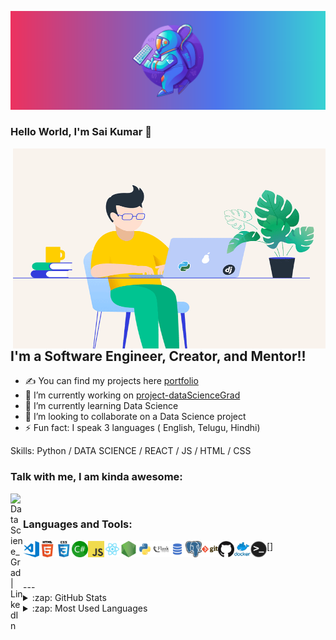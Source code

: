 ![github](/SpaceMan.png)
### Hello World, I'm Sai Kumar  👋

 <img align="right" alt="GIF" src="https://github.com/saikumarpochireddygari/saikumarpochireddygari/blob/main/programming_gif.gif?raw=true" width="500" height="320" />


## I'm a Software Engineer, Creator, and Mentor!!
- ✍ You can find my projects here [portfolio]
- 🔭 I’m currently working on [project-dataScienceGrad] 
- 🌱 I’m currently learning Data Science 
- 👯 I’m looking to collaborate on a Data Science project 
- ⚡ Fun fact: I speak 3 languages ( English, Telugu, Hindhi)

Skills: Python / DATA SCIENCE / REACT / JS / HTML / CSS

### Talk with me, I am kinda awesome:
[<img align="left" alt="DataSciene_Grad | LinkedIn" width="20px" src="https://cdn.jsdelivr.net/npm/simple-icons@v3/icons/linkedin.svg" />][linkedin]

<br />

### Languages and Tools:

[<img align="left" alt="Visual Studio Code" width="26px" src="https://raw.githubusercontent.com/github/explore/80688e429a7d4ef2fca1e82350fe8e3517d3494d/topics/visual-studio-code/visual-studio-code.png" />]
[<img align="left" alt="HTML5" width="26px" src="https://raw.githubusercontent.com/github/explore/80688e429a7d4ef2fca1e82350fe8e3517d3494d/topics/html/html.png" />][youtube]
[<img align="left" alt="CSS3" width="26px" src="https://raw.githubusercontent.com/github/explore/80688e429a7d4ef2fca1e82350fe8e3517d3494d/topics/css/css.png" />][youtube]
[<img align="left" alt="CSharp" width="26px" src="https://raw.githubusercontent.com/github/explore/80688e429a7d4ef2fca1e82350fe8e3517d3494d/topics/csharp/csharp.png" />][youtube]
[<img align="left" alt="JavaScript" width="26px" src="https://raw.githubusercontent.com/github/explore/80688e429a7d4ef2fca1e82350fe8e3517d3494d/topics/javascript/javascript.png" />][youtube]
[<img align="left" alt="React" width="26px" src="https://raw.githubusercontent.com/github/explore/80688e429a7d4ef2fca1e82350fe8e3517d3494d/topics/react/react.png" />][youtube]
[<img align="left" alt="Node.js" width="26px" src="https://raw.githubusercontent.com/github/explore/80688e429a7d4ef2fca1e82350fe8e3517d3494d/topics/nodejs/nodejs.png" />][youtube]
[<img align="left" alt="python" width="26px" src="https://raw.githubusercontent.com/github/explore/80688e429a7d4ef2fca1e82350fe8e3517d3494d/topics/python/python.png" />][youtube]
[<img align="left" alt="flask" width="26px" src="https://raw.githubusercontent.com/github/explore/80688e429a7d4ef2fca1e82350fe8e3517d3494d/topics/flask/flask.png" />][youtube]
[<img align="left" alt="SQL" width="26px" src="https://raw.githubusercontent.com/github/explore/80688e429a7d4ef2fca1e82350fe8e3517d3494d/topics/sql/sql.png" />][youtube]
[<img align="left" alt="postgreSQL" width="26px" src="https://raw.githubusercontent.com/github/explore/80688e429a7d4ef2fca1e82350fe8e3517d3494d/topics/postgresql/postgresql.png" />][youtube]
[<img align="left" alt="Git" width="26px" src="https://raw.githubusercontent.com/github/explore/80688e429a7d4ef2fca1e82350fe8e3517d3494d/topics/git/git.png" />][youtube]
[<img align="left" alt="GitHub" width="26px" src="https://raw.githubusercontent.com/github/explore/78df643247d429f6cc873026c0622819ad797942/topics/github/github.png" />][youtube]
[<img align="left" alt="Docker" width="26px" src="https://raw.githubusercontent.com/github/explore/80688e429a7d4ef2fca1e82350fe8e3517d3494d/topics/docker/docker.png" />][youtube]
[<img align="left" alt="Terminal" width="26px" src="https://raw.githubusercontent.com/github/explore/80688e429a7d4ef2fca1e82350fe8e3517d3494d/topics/terminal/terminal.png" />][youtube]

<br />
<br />
---

<details>
  <summary>:zap: GitHub Stats</summary>

  <img align="left" alt="Sai's GitHub Stats" src="https://github-readme-stats.vercel.app/api?username=saikumarpochireddygari&show_icons=true&hide_border=true" />

</details>

<details>
  <summary>:zap: Most Used Languages</summary>

<img align="left" alt="Sai's GitHub Top Languages" src="https://github-readme-stats.vercel.app/api/top-langs/?username=saikumarpochireddygari" />

</details>

[website]: https://datasciencegrad.herokuapp.com
[youtube]: https://www.youtube.com/channel/UCiHra3_wxRK1OGSnbnXo6Fg
[instagram]: https://www.instagram.com/sai_kumar_reddyyy/
[linkedin]: https://www.linkedin.com/in/saikumarreddyp/
[portfolio]: https://datasciencegrad.herokuapp.com
[project-dataScienceGrad]: https://datasciencegrad.herokuapp.com
